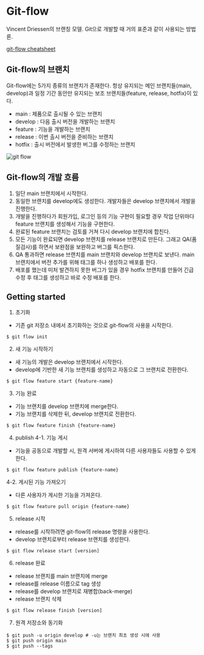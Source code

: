 # Git-flow
Vincent Driessen의 브랜칭 모델.
Git으로 개발할 때 거의 표준과 같이 사용되는 방법론.

[git-flow cheatsheet](https://danielkummer.github.io/git-flow-cheatsheet/index.ko_KR.html)

## Git-flow의 브랜치
Git-flow에는 5가지 종류의 브랜치가 존재한다.
항상 유지되는 메인 브랜치들(main, develop)과 일정 기간 동안만 유지되는 보조 브랜치들(feature, release, hotfix)이 있다.

* main : 제품으로 출시될 수 있는 브랜치
* develop : 다음 출시 버전을 개발하는 브랜치
* feature : 기능을 개발하는 브랜치
* release : 이번 출시 버전을 준비하는 브랜치
* hotfix : 출시 버전에서 발생한 버그를 수정하는 브랜치

![git flow](https://techblog.woowahan.com/wp-content/uploads/img/2017-10-30/git-flow_overall_graph.png)

## Git-flow의 개발 흐름
1. 일단 main 브랜치에서 시작한다.
2. 동일한 브랜치를 develop에도 생성한다. 개발자들은 develop 브랜치에서 개발을 진행한다.
3. 개발을 진행하다가 회원가입, 로그인 등의 기능 구현이 필요할 경우 작업 단위마다 feature 브랜치를 생성해서 기능을 구현한다.
4. 완료된 feature 브랜치는 검토를 거쳐 다시 develop 브랜치에 합친다.
5. 모든 기능이 완료되면 develop 브랜치를 release 브랜치로 만든다.
그래고 QA(품질검사)를 하면서 보완점을 보완하고 버그를 픽스한다.
6. QA 통과하면 release 브랜치를 main 브랜치와 develop 브랜치로 보낸다. main 브랜치에서 버전 추가를 위해 태그를 하나 생성하고 배포를 한다.
7. 배포를 했는데 미처 발견하지 못한 버그가 있을 경우 hotfix 브랜치를 만들어 긴급 수정 후 태그를 생성하고 바로 수정 배포를 한다.

## Getting started
1. 초기화 
- 기존 git 저장소 내에서 초기화하는 것으로 git-flow의 사용을 시작한다.
```shell
$ git flow init
```

2. 새 기능 시작하기
- 새 기능의 개발은 develop 브랜치에서 시작한다.
- develop에 기반한 새 기능 브랜치를 생성하고 자동으로 그 브랜치로 전환한다.
```shell
$ git flow feature start {feature-name}
```

3. 기능 완료
- 기능 브랜치를 develop 브랜치에 merge한다.
- 기능 브랜치를 삭제한 뒤, develop 브랜치로 전환한다.
```shell
$ git flow feature finish {feature-name}
```

4. publish
4-1. 기능 게시
- 기능을 공동으로 개발할 시, 원격 서버에 게시하여 다른 사용자들도 사용할 수 있게 한다.
```shell
$ git flow feature publish {feature-name}
```

4-2. 게시된 기능 가져오기
- 다른 사용자가 게시한 기능을 가져온다.
```shell
$ git flow feature pull origin {feature-name}
```

5. release 시작
- release를 시작하려면 git-flow의 release 명령을 사용한다.
- develop 브랜치로부터 release 브랜치를 생성한다.
```shell
$ git flow release start [version]
```

6. release 완료
- release 브랜치를 main 브랜치에 merge
- release를 release 이름으로 tag 생성
- release를 develop 브랜치로 재병합(back-merge)
- release 브랜치 삭제
```shell
$ git flow release finish [version]
```
7. 원격 저장소와 동기화
```shell
$ git push -u origin develop # -u는 브랜치 최초 생성 시에 사용
$ git push origin main
$ git push --tags
```

